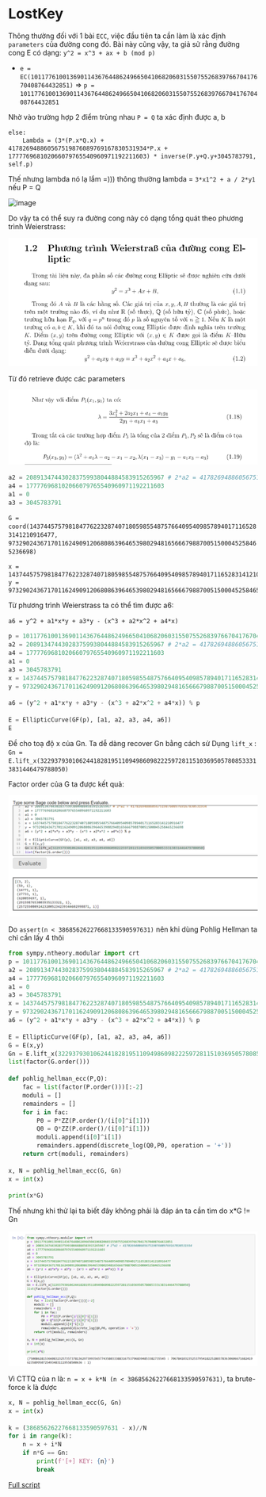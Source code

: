 # LostKey

Thông thường đối với 1 bài `ECC`, việc đầu tiên ta cần làm là xác định `parameters` của đường cong đó. Bài này cũng vậy, ta giả sử rằng đường cong E có dạng: `y^2 = x^3 + ax + b (mod p)`

- `e = EC(101177610013690114367644862496650410682060315507552683976670417670408764432851)` => `p = 101177610013690114367644862496650410682060315507552683976670417670408764432851`

Nhờ vào trường hợp 2 điểm trùng nhau `P = Q` ta xác định được a, b

```PY
else:
    Lambda = (3*(P.x*Q.x) + 417826948860567519876089769167830531934*P.x + 177776968102066079765540960971192211603) * inverse(P.y+Q.y+3045783791, self.p)
```

Thế nhưng lambda nó lạ lắm =))) thông thường lambda = `3*x1^2 + a / 2*y1` nếu P = Q

![image](https://lilthawg29.files.wordpress.com/2021/09/image-210.png)

Do vậy ta có thể suy ra đường cong này có dạng tổng quát theo phương trình Weierstrass: 

![image](./img/Screenshot%202022-07-22%20155523.png)

Từ đó retrieve được các parameters 

![image](./img/Screenshot%202022-07-22%20155642.png)

```py
a2 = 208913474430283759938044884583915265967 # 2*a2 = 417826948860567519876089769167830531934
a4 = 177776968102066079765540960971192211603
a1 = 0
a3 = 3045783791
```

`G = coord(14374457579818477622328740718059855487576640954098578940171165283141210916477, 97329024367170116249091206808639646539802948165666798870051500045258465236698)`

```
x = 14374457579818477622328740718059855487576640954098578940171165283141210916477
y = 97329024367170116249091206808639646539802948165666798870051500045258465236698
```

Từ phương trình Weierstrass ta có thể tìm được a6: 

`a6 = y^2 + a1*x*y + a3*y - (x^3 + a2*x^2 + a4*x)`

```py
p = 101177610013690114367644862496650410682060315507552683976670417670408764432851
a2 = 208913474430283759938044884583915265967 # 2*a2 = 417826948860567519876089769167830531934
a4 = 177776968102066079765540960971192211603
a1 = 0
a3 = 3045783791
x = 14374457579818477622328740718059855487576640954098578940171165283141210916477
y = 97329024367170116249091206808639646539802948165666798870051500045258465236698

a6 = (y^2 + a1*x*y + a3*y - (x^3 + a2*x^2 + a4*x)) % p 

E = EllipticCurve(GF(p), [a1, a2, a3, a4, a6])
E
```

Đề cho toạ độ x của Gn. Ta dễ dàng recover Gn bằng cách sử Dụng `lift_x` : `Gn = E.lift_x(32293793010624418281951109498609822259728115103695057808533313831446479788050)`

Factor order của G ta được kết quả: 

![image](./img/Screenshot%202022-07-22%20183201.png)

Do `assert(n < 38685626227668133590597631)` nên khi dùng Pohlig Hellman ta chỉ cần lấy 4 thôi

```py
from sympy.ntheory.modular import crt
p = 101177610013690114367644862496650410682060315507552683976670417670408764432851
a2 = 208913474430283759938044884583915265967 # 2*a2 = 417826948860567519876089769167830531934
a4 = 177776968102066079765540960971192211603
a1 = 0
a3 = 3045783791
x = 14374457579818477622328740718059855487576640954098578940171165283141210916477
y = 97329024367170116249091206808639646539802948165666798870051500045258465236698
a6 = (y^2 + a1*x*y + a3*y - (x^3 + a2*x^2 + a4*x)) % p 

E = EllipticCurve(GF(p), [a1, a2, a3, a4, a6])
G = E(x,y)
Gn = E.lift_x(32293793010624418281951109498609822259728115103695057808533313831446479788050)
list(factor(G.order()))

def pohlig_hellman_ecc(P,Q):
    fac = list(factor(P.order()))[:-2]
    moduli = []
    remainders = []
    for i in fac:
        P0 = P*ZZ(P.order()/(i[0]^i[1]))
        Q0 = Q*ZZ(P.order()/(i[0]^i[1]))
        moduli.append(i[0]^i[1])
        remainders.append(discrete_log(Q0,P0, operation = '+'))
    return crt(moduli, remainders)

x, N = pohlig_hellman_ecc(G, Gn)
x = int(x)

print(x*G)
```

Thế nhưng khi thử lại ta biết đây không phải là đáp án ta cần tìm do x*G != Gn

![image](./img/Screenshot%202022-07-22%20184146.png)

Vì CTTQ của n là: `n = x + k*N (n < 38685626227668133590597631)`, ta brute-force k là được 

```py
x, N = pohlig_hellman_ecc(G, Gn)
x = int(x)

k = (38685626227668133590597631 - x)//N
for i in range(k):
    n = x + i*N
    if n*G == Gn:
        print(f'[+] KEY: {n}')
        break
```

[Full script](./solve.py)
